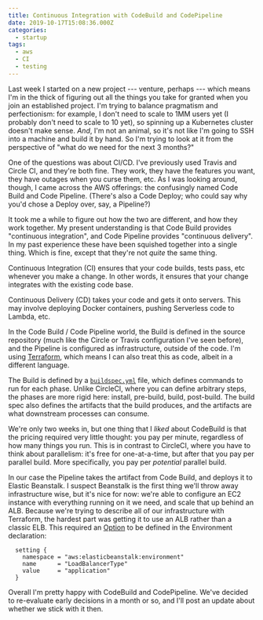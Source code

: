 ```yaml
---
title: Continuous Integration with CodeBuild and CodePipeline
date: 2019-10-17T15:08:36.000Z
categories:
  - startup
tags:
  - aws
  - CI
  - testing
---
```

Last week I started on a new project --- venture, perhaps --- which
means I'm in the thick of figuring out all the things you take for granted when
you join an established project. I'm trying to balance pragmatism and
perfectionism: for example, I don't need to scale to 1MM users yet (I probably
don't need to scale to 10 yet), so spinning up a Kubernetes cluster doesn't make
sense. _And_, I'm not an animal, so it's not like I'm going to SSH into a
machine and build it by hand. So I'm trying to look at it from the perspective
of "what do we need for the next 3 months?"

One of the questions was about CI/CD. I've previously used Travis and Circle CI,
and they're both fine. They work, they have the features you want, they have
outages when you curse them, etc. As I was looking around, though, I came across
the AWS offerings: the confusingly named Code Build and Code Pipeline. (There's
also a Code Deploy; who could say why you'd chose a Deploy over, say, a
Pipeline?)

It took me a while to figure out how the two are different, and how they work
together. My present understanding is that Code Build provides "continuous
integration", and Code Pipeline provides "continuous delivery". In my past
experience these have been squished together into a single thing. Which is fine,
except that they're not _quite_ the same thing.

Continuous Integration (CI) ensures that your code builds, tests pass, etc
whenever you make a change. In other words, it ensures that your change
integrates with the existing code base.

Continuous Delivery (CD) takes your code and gets it onto servers. This may
involve deploying Docker containers, pushing Serverless code to Lambda, etc.

In the Code Build / Code Pipeline world, the Build is defined in the source
repository (much like the Circle or Travis configuration I've seen before), and
the Pipeline is configured as infrastructure, outside of the code. I'm using
[Terraform][1], which means I can also treat this as code, albeit in a different
language.

The Build is defined by a [`buildspec.yml`][2] file, which defines commands to
run for each phase. Unlike CircleCI, where you can define arbitrary steps, the
phases are more rigid here: install, pre-build, build, post-build. The build
spec also defines the artifacts that the build produces, and the artifacts are
what downstream processes can consume.

We're only two weeks in, but one thing that I _liked_ about CodeBuild is that
the pricing required very little thought: you pay per minute, regardless of how
many things you run. This is in contrast to CircleCI, where you have to think
about parallelism: it's free for one-at-a-time, but after that you pay per
parallel build. More specifically, you pay per _potential_ parallel build.

In our case the Pipeline takes the artifact from Code Build, and deploys it to
Elastic Beanstalk. I suspect Beanstalk is the first thing we'll throw away
infrastructure wise, but it's nice for now: we're able to configure an EC2
instance with everything running on it we need, and scale that up behind an ALB.
Because we're trying to describe all of our infrastructure with Terraform, the
hardest part was getting it to use an ALB rather than a classic ELB. This
required an [Option][3] to be defined in the Environment declaration:

```
  setting {
    namespace = "aws:elasticbeanstalk:environment"
    name      = "LoadBalancerType"
    value     = "application"
  }
```

Overall I'm pretty happy with CodeBuild and CodePipeline. We've decided to
re-evaluate early decisions in a month or so, and I'll post an update about
whether we stick with it then.

 [1]: https://terraform.io
 [2]: https://docs.aws.amazon.com/codebuild/latest/userguide/build-spec-ref.html
 [3]: https://docs.aws.amazon.com/elasticbeanstalk/latest/dg/command-options-general.html
